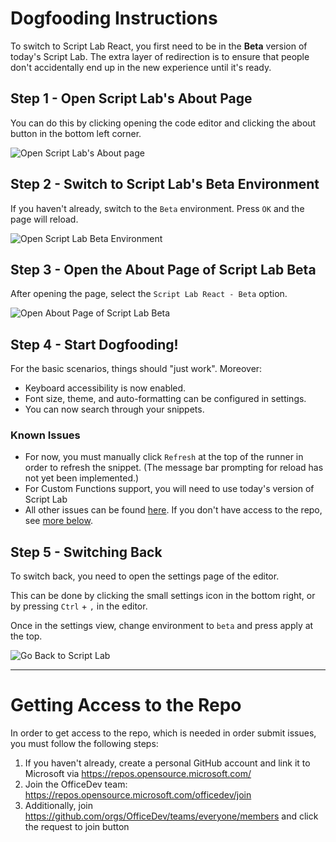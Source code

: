 # Dogfooding Instructions

To switch to Script Lab React, you first need to be in the
**Beta** version of today's Script Lab. The extra layer of redirection is to ensure that people don't accidentally end up in the new experience until it's ready.

## Step 1 - Open Script Lab's About Page

You can do this by clicking opening the code editor and clicking the about button in the bottom left corner.

![Open Script Lab's About page](./packages/editor/public/assets/images/dogfood-instructions/about-page.png)

## Step 2 - Switch to Script Lab's Beta Environment

If you haven't already, switch to the `Beta` environment. Press `OK` and the page will reload.

![Open Script Lab Beta Environment](./packages/editor/public/assets/images/dogfood-instructions/select-beta-from-about.png)

## Step 3 - Open the About Page of Script Lab Beta

After opening the page, select the `Script Lab React - Beta` option.

![Open About Page of Script Lab Beta](./packages/editor/public/assets/images/dogfood-instructions/script-lab-react-beta-option.png)

## Step 4 - Start Dogfooding!

For the basic scenarios, things should "just work". Moreover:

- Keyboard accessibility is now enabled.
- Font size, theme, and auto-formatting can be configured in settings.
- You can now search through your snippets.

### Known Issues

- For now, you must manually click `Refresh` at the top of the runner in order to refresh the snippet. (The message bar prompting for reload has not yet been implemented.)
- For Custom Functions support, you will need to use today's version of Script Lab
- All other issues can be found [here](https://github.com/OfficeDev/script-lab-react/issues). If you don't have access to the repo, see [more below](DOGFOOD.md#access).

## Step 5 - Switching Back

To switch back, you need to open the settings page of the editor.

This can be done by clicking the small settings icon in the bottom right, or by pressing `Ctrl` + `,` in the editor.

Once in the settings view, change environment to `beta` and press apply at the top.

![Go Back to Script Lab](./packages/editor/public/assets/images/dogfood-instructions/switch-back-to-regular-beta.png)

---

<div id="access"></div>

# Getting Access to the Repo

In order to get access to the repo, which is needed in order submit issues, you must follow the following steps:

1. If you haven't already, create a personal GitHub account and link it to Microsoft via https://repos.opensource.microsoft.com/
2. Join the OfficeDev team: https://repos.opensource.microsoft.com/officedev/join
3. Additionally, join https://github.com/orgs/OfficeDev/teams/everyone/members and click the request to join​ button
